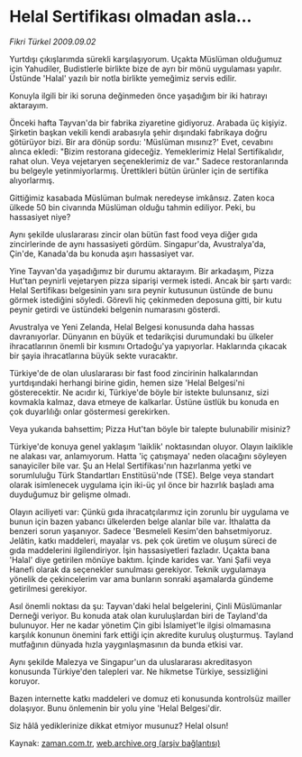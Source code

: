 # Helal Sertifikası olmadan asla...

*Fikri Türkel 2009.09.02*

<tr><td class="metin" colspan="2" style="padding-top: 20px; padding-left: 5px; padding-right: 10px;">Yurtdışı çıkışlarımda sürekli karşılaşıyorum. Uçakta Müslüman olduğumuz için Yahudiler, Budistlerle birlikte bize de ayrı bir mönü uygulaması yapılır. Üstünde 'Halal' yazılı bir notla birlikte yemeğimiz servis edilir.</td></tr><tr><td class="metin" colspan="2" style="padding-top: 20px; padding-left: 5px; padding-right: 10px;"><p>Konuyla ilgili bir iki soruna değinmeden önce yaşadığım bir iki hatırayı aktarayım.
<p>Önceki hafta Tayvan'da bir fabrika ziyaretine gidiyoruz. Arabada üç kişiyiz. Şirketin başkan vekili kendi arabasıyla şehir dışındaki fabrikaya doğru götürüyor bizi. Bir ara dönüp sordu: 'Müslüman mısınız?' Evet, cevabını alınca ekledi: "Bizim restorana gideceğiz. Yemeklerimiz Helal Sertifikalıdır, rahat olun. Veya vejetaryen seçeneklerimiz de var." Sadece restoranlarında bu belgeyle yetinmiyorlarmış. Ürettikleri bütün ürünler için de sertifika alıyorlarmış.
<p>Gittiğimiz kasabada Müslüman bulmak neredeyse imkânsız. Zaten koca ülkede 50 bin civarında Müslüman olduğu tahmin ediliyor. Peki, bu hassasiyet niye?
<p>Aynı şekilde uluslararası zincir olan bütün fast food veya diğer gıda zincirlerinde de aynı hassasiyeti gördüm. Singapur'da, Avustralya'da, Çin'de, Kanada'da bu konuda aşırı hassasiyet var.
<p>Yine Tayvan'da yaşadığımız bir durumu aktarayım. Bir arkadaşım, Pizza Hut'tan peynirli vejetaryen pizza siparişi vermek istedi. Ancak bir şartı vardı: Helal Sertifikası belgesinin yanı sıra peynir kutusunun üstünde de bunu görmek istediğini söyledi. Görevli hiç çekinmeden deposuna gitti, bir kutu peynir getirdi ve üstündeki belgenin numarasını gösterdi.
<p>Avustralya ve Yeni Zelanda, Helal Belgesi konusunda daha hassas davranıyorlar. Dünyanın en büyük et tedarikçisi durumundaki bu ülkeler ihracatlarının önemli bir kısmını Ortadoğu'ya yapıyorlar. Haklarında çıkacak bir şayia ihracatlarına büyük sekte vuracaktır.
<p>Türkiye'de de olan uluslararası bir fast food zincirinin halkalarından yurtdışındaki herhangi birine gidin, hemen size 'Helal Belgesi'ni gösterecektir. Ne acıdır ki, Türkiye'de böyle bir istekte bulunsanız, sizi kovmakla kalmaz, dava etmeye de kalkarlar. Üstüne üstlük bu konuda en çok duyarlılığı onlar göstermesi gerekirken.
<p>Veya yukarıda bahsettim; Pizza Hut'tan böyle bir talepte bulunabilir misiniz?
<p>Türkiye'de konuya genel yaklaşım 'laiklik' noktasından oluyor. Olayın laiklikle ne alakası var, anlamıyorum. Hatta 'iç çatışmaya' neden olacağını söyleyen sanayiciler bile var. Şu an Helal Sertifikası'nın hazırlanma yetki ve sorumluluğu Türk Standartları Enstitüsü'nde (TSE). Belge veya standart olarak isimlenecek uygulama için iki-üç yıl önce bir hazırlık başladı ama duyduğumuz bir gelişme olmadı.
<p>Olayın aciliyeti var: Çünkü gıda ihracatçılarımız için zorunlu bir uygulama ve bunun için bazen yabancı ülkelerden belge alanlar bile var. İthalatta da benzeri sorun yaşanıyor. Sadece 'Besmeleli Kesim'den bahsetmiyoruz. Jelâtin, katkı maddeleri, mayalar vs. pek çok üretim ve oluşum süreci de gıda maddelerini ilgilendiriyor. İşin hassasiyetleri fazladır. Uçakta bana 'Halal' diye getirilen mönüye baktım. İçinde karides var. Yani Şafii veya Hanefi olarak da seçenekler sunulması gerekiyor. Teknik uygulamaya yönelik de çekincelerim var ama bunların sonraki aşamalarda gündeme getirilmesi gerekiyor.
<p>Asıl önemli noktası da şu: Tayvan'daki helal belgelerini, Çinli Müslümanlar Derneği veriyor. Bu konuda atak olan kuruluşlardan biri de Tayland'da bulunuyor. Her ne kadar yönetim Çin gibi İslamiyet'le ilgisi olmamasına karşılık konunun önemini fark ettiği için akredite kuruluş oluşturmuş. Tayland mutfağının dünyada hızla yaygınlaşmasının da bunda etkisi var.
<p>Aynı şekilde Malezya ve Singapur'un da uluslararası akreditasyon konusunda Türkiye'den talepleri var. Ne hikmetse Türkiye, sessizliğini koruyor.
<p>Bazen internette katkı maddeleri ve domuz eti konusunda kontrolsüz mailler dolaşıyor. Bunu önlemenin bir yolu yine 'Helal Belgesi'dir.
<p>Siz hâlâ yediklerinize dikkat etmiyor musunuz? Helal olsun! <br/></p></p></p></p></p></p></p></p></p></p></p></p></p></p></td></tr>

Kaynak: [zaman.com.tr](http://zaman.com.tr/yazar.do?yazino=887420), [web.archive.org (arşiv bağlantısı)](http://web.archive.org/web/20091011083000/http://www.zaman.com.tr:80/yazar.do?yazino=887420)
